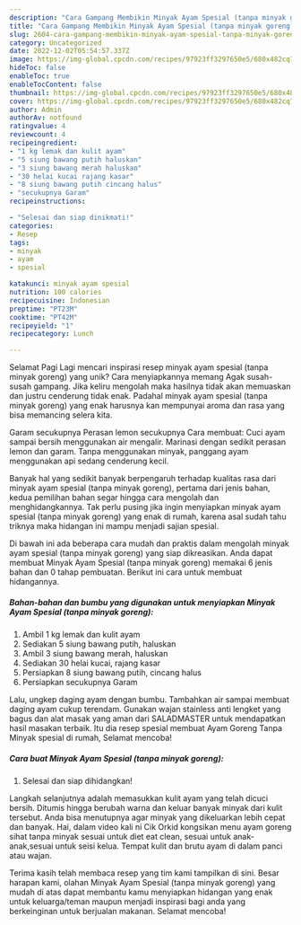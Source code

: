 ```yaml
---
description: "Cara Gampang Membikin Minyak Ayam Spesial (tanpa minyak goreng) yang Enak, Mantap"
title: "Cara Gampang Membikin Minyak Ayam Spesial (tanpa minyak goreng) yang Enak, Mantap"
slug: 2604-cara-gampang-membikin-minyak-ayam-spesial-tanpa-minyak-goreng-yang-enak-mantap
category: Uncategorized
date: 2022-12-02T05:54:57.337Z
image: https://img-global.cpcdn.com/recipes/97923ff3297650e5/680x482cq70/minyak-ayam-spesial-tanpa-minyak-goreng-foto-resep-utama.jpg
hideToc: false
enableToc: true
enableTocContent: false
thumbnail: https://img-global.cpcdn.com/recipes/97923ff3297650e5/680x482cq70/minyak-ayam-spesial-tanpa-minyak-goreng-foto-resep-utama.jpg
cover: https://img-global.cpcdn.com/recipes/97923ff3297650e5/680x482cq70/minyak-ayam-spesial-tanpa-minyak-goreng-foto-resep-utama.jpg
author: Admin
authorAv: notfound
ratingvalue: 4
reviewcount: 4
recipeingredient:
- "1 kg lemak dan kulit ayam"
- "5 siung bawang putih haluskan"
- "3 siung bawang merah haluskan"
- "30 helai kucai rajang kasar"
- "8 siung bawang putih cincang halus"
- "secukupnya Garam"
recipeinstructions:

- "Selesai dan siap dinikmati!"
categories:
- Resep
tags:
- minyak
- ayam
- spesial

katakunci: minyak ayam spesial 
nutrition: 100 calories
recipecuisine: Indonesian
preptime: "PT23M"
cooktime: "PT42M"
recipeyield: "1"
recipecategory: Lunch

---
```



Selamat Pagi Lagi mencari inspirasi resep minyak ayam spesial (tanpa minyak goreng) yang unik? Cara menyiapkannya memang Agak susah-susah gampang. Jika keliru mengolah maka hasilnya tidak akan memuaskan dan justru cenderung tidak enak. Padahal minyak ayam spesial (tanpa minyak goreng) yang enak harusnya kan mempunyai aroma dan rasa yang bisa memancing selera kita.


Garam secukupnya Perasan lemon secukupnya Cara membuat: Cuci ayam sampai bersih menggunakan air mengalir. Marinasi dengan sedikit perasan lemon dan garam. Tanpa menggunakan minyak, panggang ayam menggunakan api sedang cenderung kecil.

Banyak hal yang sedikit banyak berpengaruh terhadap kualitas rasa dari minyak ayam spesial (tanpa minyak goreng), pertama dari jenis bahan, kedua pemilihan bahan segar hingga cara mengolah dan menghidangkannya. Tak perlu pusing jika ingin menyiapkan minyak ayam spesial (tanpa minyak goreng) yang enak di rumah, karena asal sudah tahu triknya maka hidangan ini mampu menjadi sajian spesial.


Di bawah ini ada beberapa cara mudah dan praktis dalam mengolah minyak ayam spesial (tanpa minyak goreng) yang siap dikreasikan. Anda dapat membuat Minyak Ayam Spesial (tanpa minyak goreng) memakai 6 jenis bahan dan 0 tahap pembuatan. Berikut ini cara untuk membuat hidangannya.

<!--inarticleads1-->

##### Bahan-bahan dan bumbu yang digunakan untuk menyiapkan Minyak Ayam Spesial (tanpa minyak goreng):

1. Ambil 1 kg lemak dan kulit ayam
1. Sediakan 5 siung bawang putih, haluskan
1. Ambil 3 siung bawang merah, haluskan
1. Sediakan 30 helai kucai, rajang kasar
1. Persiapkan 8 siung bawang putih, cincang halus
1. Persiapkan secukupnya Garam


Lalu, ungkep daging ayam dengan bumbu. Tambahkan air sampai membuat daging ayam cukup terendam. Gunakan wajan stainless anti lengket yang bagus dan alat masak yang aman dari SALADMASTER untuk mendapatkan hasil masakan terbaik. Itu dia resep spesial membuat Ayam Goreng Tanpa Minyak spesial di rumah, Selamat mencoba! 

<!--inarticleads2-->

##### Cara buat Minyak Ayam Spesial (tanpa minyak goreng):


1. Selesai dan siap dihidangkan!

Langkah selanjutnya adalah memasukkan kulit ayam yang telah dicuci bersih. Ditumis hingga berubah warna dan keluar banyak minyak dari kulit tersebut. Anda bisa menutupnya agar minyak yang dikeluarkan lebih cepat dan banyak. Hai, dalam video kali ni Cik Orkid kongsikan menu ayam goreng sihat tanpa minyak sesuai untuk diet eat clean, sesuai untuk anak-anak,sesuai untuk seisi kelua. Tempat kulit dan brutu ayam di dalam panci atau wajan. 

Terima kasih telah membaca resep yang tim kami tampilkan di sini. Besar harapan kami, olahan Minyak Ayam Spesial (tanpa minyak goreng) yang mudah di atas dapat membantu kamu menyiapkan hidangan yang enak untuk keluarga/teman maupun menjadi inspirasi bagi anda yang berkeinginan untuk berjualan makanan. Selamat mencoba!
